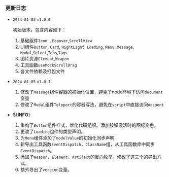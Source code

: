 ### 更新日志

- `2024-01-03` `v1.0.0`
  
  初始版本，包含内容如下：
  
  1. 基础组件`Icon `, `Popover`,`ScrollView`
  2. UI组件`Button`, `Card`, `HightLight`, `Loading`, `Menu`, `Message`, `Modal`,`Select`,`Tabs`,`Tags`
  3. 图片资源`Element`,`Weapon`
  4. 工具函数`useMockScrollDrag`
  5. 各文件依赖及打包文件

- `2024-01-05` `v1.0.1`
  1. 修改了`Message`组件容器的初始化位置，避免了node环境下访问`document`变量
  2. 修改了`Modal`组件`Teleport`的容器写法，避免在`script`中直接访问`docuent`

- ${__INFO__}
  1. 重构了`Button`组件样式，优化代码组织。添加按钮激活时的图标变色。
  2. 更改了`Loading`组件的类型声明。
  3. 为`Menu`组件添加了`modelValue`的初始化同步声明
  4. 新导出工具函数`EventDispatch`，`ClassName`组，从工具函数库中同步`EventDispatch`。
  5. 添加了`Weapon`，`Element`，`Artifact`的反向枚举。修改了这三个的导出方式。
  6. 额外导出了`version`变量。